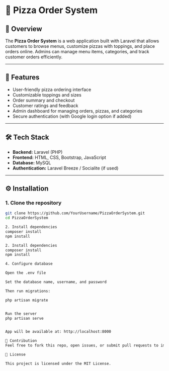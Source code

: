 # 🍕 Pizza Order System  

## 📌 Overview  
The **Pizza Order System** is a web application built with Laravel that allows customers to browse menus, customize pizzas with toppings, and place orders online. Admins can manage menu items, categories, and track customer orders efficiently.  

---

## 🚀 Features  
- User-friendly pizza ordering interface  
- Customizable toppings and sizes  
- Order summary and checkout  
- Customer ratings and feedback  
- Admin dashboard for managing orders, pizzas, and categories  
- Secure authentication (with Google login option if added)  

---

## 🛠️ Tech Stack  
- **Backend:** Laravel (PHP)  
- **Frontend:** HTML, CSS, Bootstrap, JavaScript  
- **Database:** MySQL  
- **Authentication:** Laravel Breeze / Socialite (if used)  

---

## ⚙️ Installation  

### 1. Clone the repository  
```bash
git clone https://github.com/YourUsername/PizzaOrderSystem.git
cd PizzaOrderSystem

2. Install dependencies
composer install
npm install

2. Install dependencies
composer install
npm install

4. Configure database

Open the .env file

Set the database name, username, and password

Then run migrations:

php artisan migrate


Run the server
php artisan serve


App will be available at: http://localhost:8000

🤝 Contribution
Feel free to fork this repo, open issues, or submit pull requests to improve the system.

📄 License

This project is licensed under the MIT License.

